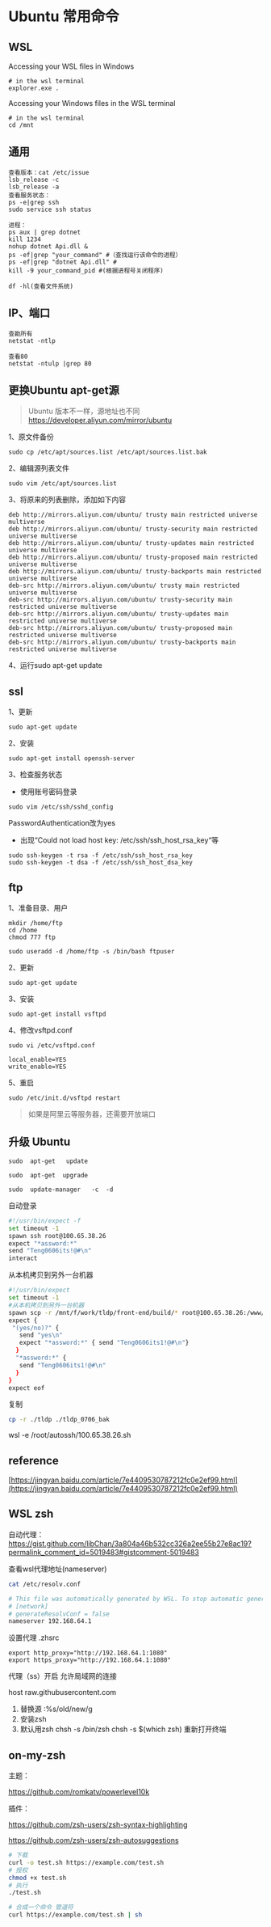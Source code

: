 # Ubuntu 常用命令

## WSL

Accessing your WSL files in Windows

```
# in the wsl terminal
explorer.exe .
```

Accessing your Windows files in the WSL terminal

```
# in the wsl terminal
cd /mnt
```

## 通用

```
查看版本：cat /etc/issue
lsb_release -c
lsb_release -a
查看服务状态：
ps -e|grep ssh
sudo service ssh status

进程：
ps aux | grep dotnet
kill 1234
nohup dotnet Api.dll &
ps -ef|grep "your_command" #（查找运行该命令的进程）
ps -ef|grep "dotnet Api.dll" #
kill -9 your_command_pid #(根据进程号关闭程序)

df -hl(查看文件系统)
```

## IP、端口

```
查勘所有
netstat -ntlp

查看80
netstat -ntulp |grep 80
```

## 更换Ubuntu apt-get源

> Ubuntu 版本不一样，源地址也不同
> <https://developer.aliyun.com/mirror/ubuntu>

1、原文件备份

```
sudo cp /etc/apt/sources.list /etc/apt/sources.list.bak
```

2、编辑源列表文件

```
sudo vim /etc/apt/sources.list
```

3、将原来的列表删除，添加如下内容

```
deb http://mirrors.aliyun.com/ubuntu/ trusty main restricted universe multiverse
deb http://mirrors.aliyun.com/ubuntu/ trusty-security main restricted universe multiverse
deb http://mirrors.aliyun.com/ubuntu/ trusty-updates main restricted universe multiverse
deb http://mirrors.aliyun.com/ubuntu/ trusty-proposed main restricted universe multiverse
deb http://mirrors.aliyun.com/ubuntu/ trusty-backports main restricted universe multiverse
deb-src http://mirrors.aliyun.com/ubuntu/ trusty main restricted universe multiverse
deb-src http://mirrors.aliyun.com/ubuntu/ trusty-security main restricted universe multiverse
deb-src http://mirrors.aliyun.com/ubuntu/ trusty-updates main restricted universe multiverse
deb-src http://mirrors.aliyun.com/ubuntu/ trusty-proposed main restricted universe multiverse
deb-src http://mirrors.aliyun.com/ubuntu/ trusty-backports main restricted universe multiverse
```

4、运行sudo apt-get update

## ssl

1、更新

```
sudo apt-get update
```

2、安装

```
sudo apt-get install openssh-server
```

3、检查服务状态

- 使用账号密码登录

```
sudo vim /etc/ssh/sshd_config
```

PasswordAuthentication改为yes

- 出现“Could not load host key: /etc/ssh/ssh_host_rsa_key“等

```
sudo ssh-keygen -t rsa -f /etc/ssh/ssh_host_rsa_key
sudo ssh-keygen -t dsa -f /etc/ssh/ssh_host_dsa_key
```

## ftp

1、准备目录、用户

```
mkdir /home/ftp
cd /home
chmod 777 ftp

sudo useradd -d /home/ftp -s /bin/bash ftpuser
```

2、更新

```
sudo apt-get update
```

3、安装

```
sudo apt-get install vsftpd
```

4、修改vsftpd.conf

```
sudo vi /etc/vsftpd.conf
```

```
local_enable=YES
write_enable=YES
```

5、重启

```
sudo /etc/init.d/vsftpd restart
```

> 如果是阿里云等服务器，还需要开放端口

## 升级 Ubuntu

```
sudo  apt-get   update
```

```
sudo  apt-get  upgrade
```

```
sudo  update-manager   -c  -d
```

自动登录

```sh
#!/usr/bin/expect -f
set timeout -1
spawn ssh root@100.65.38.26
expect "*assword:*"
send "Teng0606its!@#\n"
interact

```

从本机拷贝到另外一台机器

```sh
#!/usr/bin/expect
set timeout -1
#从本机拷贝到另外一台机器
spawn scp -r /mnt/f/work/tldp/front-end/build/* root@100.65.38.26:/www/tldp
expect {
 "(yes/no)?" {
   send "yes\n"
   expect "*assword:*" { send "Teng0606its1!@#\n"}
  }
  "*assword:*" {
   send "Teng0606its1!@#\n"
  }
}
expect eof
```

复制

``` sh
cp -r ./tldp ./tldp_0706_bak
```

wsl -e /root/autossh/100.65.38.26.sh

## reference

[https://jingyan.baidu.com/article/7e4409530787212fc0e2ef99.html](https://jingyan.baidu.com/article/7e4409530787212fc0e2ef99.html)

## WSL zsh

自动代理：<https://gist.github.com/libChan/3a804a46b532cc326a2ee55b27e8ac19?permalink_comment_id=5019483#gistcomment-5019483>

查看wsl代理地址(nameserver)

```sh
cat /etc/resolv.conf
```

```sh
# This file was automatically generated by WSL. To stop automatic generation of this file, add the following entry to /etc/wsl.conf:
# [network]
# generateResolvConf = false
nameserver 192.168.64.1
```

设置代理 .zhsrc

```
export http_proxy="http://192.168.64.1:1080"
export https_proxy="http://192.168.64.1:1080"
```

代理（ss）开启 允许局域网的连接

host raw.githubusercontent.com

1. 替换源 :%s/old/new/g
2. 安装zsh
3. 默认用zsh
chsh -s /bin/zsh
chsh -s $(which zsh)
重新打开终端

## on-my-zsh

主题：

<https://github.com/romkatv/powerlevel10k>

插件：

<https://github.com/zsh-users/zsh-syntax-highlighting>

<https://github.com/zsh-users/zsh-autosuggestions>

```sh
# 下载
curl -o test.sh https://example.com/test.sh
# 授权
chmod +x test.sh
# 执行
./test.sh

# 合成一个命令 管道符
curl https://example.com/test.sh | sh
```
